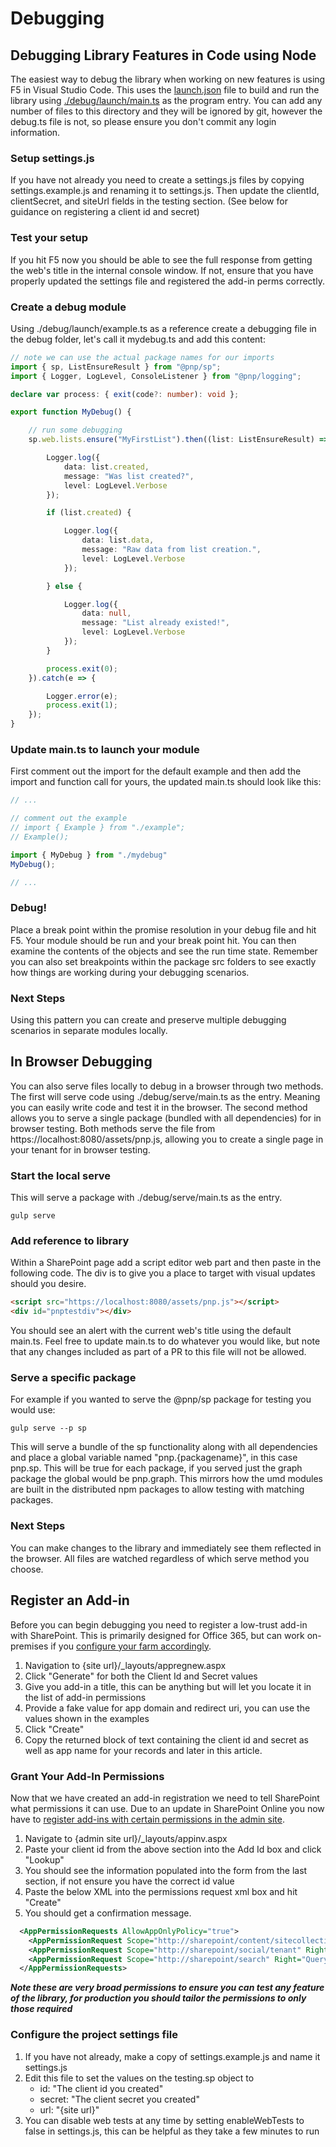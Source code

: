# Debugging

## Debugging Library Features in Code using Node

The easiest way to debug the library when working on new features is using F5 in Visual Studio Code. This uses the [launch.json](https://github.com/pnp/pnpjs/blob/master/.vscode/launch.json) file to build and run the library using [./debug/launch/main.ts](https://github.com/pnp/pnpjs/blob/master/debug/launch/main.ts) as the program entry. You can add any number of files to this directory and they will be ignored by git, however the debug.ts file is not, so please ensure you don't commit any login information.

### Setup settings.js

If you have not already you need to create a settings.js files by copying settings.example.js and renaming it to settings.js. Then update the clientId, clientSecret, and siteUrl fields in the testing section. (See below for guidance on registering a client id and secret)

### Test your setup

If you hit F5 now you should be able to see the full response from getting the web's title in the internal console window. If not, ensure that you have properly updated the settings file and registered the add-in perms correctly.

### Create a debug module

Using ./debug/launch/example.ts as a reference create a debugging file in the debug folder, let's call it mydebug.ts and add this content:

```TypeScript
// note we can use the actual package names for our imports
import { sp, ListEnsureResult } from "@pnp/sp";
import { Logger, LogLevel, ConsoleListener } from "@pnp/logging";

declare var process: { exit(code?: number): void };

export function MyDebug() {

    // run some debugging
    sp.web.lists.ensure("MyFirstList").then((list: ListEnsureResult) => {

        Logger.log({
            data: list.created,
            message: "Was list created?",
            level: LogLevel.Verbose
        });

        if (list.created) {

            Logger.log({
                data: list.data,
                message: "Raw data from list creation.",
                level: LogLevel.Verbose
            });

        } else {

            Logger.log({
                data: null,
                message: "List already existed!",
                level: LogLevel.Verbose
            });
        }

        process.exit(0);
    }).catch(e => {

        Logger.error(e);
        process.exit(1);
    });
}
```

### Update main.ts to launch your module

First comment out the import for the default example and then add the import and function call for yours, the updated main.ts should look like this:

```TypeScript
// ...

// comment out the example
// import { Example } from "./example";
// Example();

import { MyDebug } from "./mydebug"
MyDebug();

// ...
```

### Debug!

Place a break point within the promise resolution in your debug file and hit F5. Your module should be run and your break point hit. You can then examine the contents of the objects and see the run time state. Remember you can also set breakpoints within the package src folders to see exactly how things are working during your debugging scenarios.

### Next Steps

Using this pattern you can create and preserve multiple debugging scenarios in separate modules locally.

## In Browser Debugging

You can also serve files locally to debug in a browser through two methods. The first will serve code using ./debug/serve/main.ts as the entry. Meaning you can easily
write code and test it in the browser. The second method allows you to serve a single package (bundled with all dependencies) for in browser testing. Both methods serve
the file from https://localhost:8080/assets/pnp.js, allowing you to create a single page in your tenant for in browser testing.

### Start the local serve

This will serve a package with ./debug/serve/main.ts as the entry.

`gulp serve`

### Add reference to library

Within a SharePoint page add a script editor web part and then paste in the following code. The div is to give you a place to target with visual updates should you desire.

```HTML
<script src="https://localhost:8080/assets/pnp.js"></script>
<div id="pnptestdiv"></div>
```

You should see an alert with the current web's title using the default main.ts. Feel free to update main.ts to do whatever you would like, but note that any changes
included as part of a PR to this file will not be allowed.

### Serve a specific package

For example if you wanted to serve the @pnp/sp package for testing you would use:

`gulp serve --p sp`

This will serve a bundle of the sp functionality along with all dependencies and place a global variable named "pnp.{packagename}", in this case pnp.sp. This will be
true for each package, if you served just the graph package the global would be pnp.graph. This mirrors how the umd modules are built in the distributed npm packages
to allow testing with matching packages.

### Next Steps

You can make changes to the library and immediately see them reflected in the browser. All files are watched regardless of which serve method you choose.

## Register an Add-in

Before you can begin debugging you need to register a low-trust add-in with SharePoint. This is primarily designed for Office 365, but can work on-premises if you [configure your farm accordingly](https://msdn.microsoft.com/en-us/library/office/dn155905.aspx).

1. Navigation to {site url}/_layouts/appregnew.aspx
2. Click "Generate" for both the Client Id and Secret values
3. Give you add-in a title, this can be anything but will let you locate it in the list of add-in permissions
4. Provide a fake value for app domain and redirect uri, you can use the values shown in the examples
5. Click "Create"
6. Copy the returned block of text containing the client id and secret as well as app name for your records and later in this article.

### Grant Your Add-In Permissions

Now that we have created an add-in registration we need to tell SharePoint what permissions it can use. Due to an update in SharePoint Online you now have to [register add-ins with certain permissions in the admin site](https://msdn.microsoft.com/en-us/pnp_articles/how-to-provide-add-in-app-only-tenant-administrative-permissions-in-sharepoint-online).

1. Navigate to {admin site url}/_layouts/appinv.aspx
2. Paste your client id from the above section into the Add Id box and click "Lookup"
3. You should see the information populated into the form from the last section, if not ensure you have the correct id value
4. Paste the below XML into the permissions request xml box and hit "Create"
5. You should get a confirmation message.

```XML
  <AppPermissionRequests AllowAppOnlyPolicy="true">
    <AppPermissionRequest Scope="http://sharepoint/content/sitecollection" Right="FullControl" />
    <AppPermissionRequest Scope="http://sharepoint/social/tenant" Right="FullControl" />
    <AppPermissionRequest Scope="http://sharepoint/search" Right="QueryAsUserIgnoreAppPrincipal" />
  </AppPermissionRequests>
```

**_Note these are very broad permissions to ensure you can test any feature of the library, for production you should tailor the permissions to only those required_**

### Configure the project settings file

1. If you have not already, make a copy of settings.example.js and name it settings.js
2. Edit this file to set the values on the testing.sp object to 
    - id: "The client id you created"
    - secret: "The client secret you created"
    - url: "{site url}"
3. You can disable web tests at any time by setting enableWebTests to false in settings.js, this can be helpful as they take a few minutes to run
